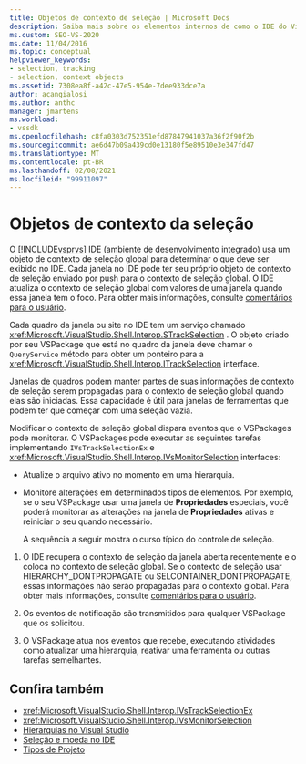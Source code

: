 ```yaml
---
title: Objetos de contexto de seleção | Microsoft Docs
description: Saiba mais sobre os elementos internos de como o IDE do Visual Studio usa um objeto de contexto de seleção global para determinar o que deve ser exibido no IDE.
ms.custom: SEO-VS-2020
ms.date: 11/04/2016
ms.topic: conceptual
helpviewer_keywords:
- selection, tracking
- selection, context objects
ms.assetid: 7308ea8f-a42c-47e5-954e-7dee933dce7a
author: acangialosi
ms.author: anthc
manager: jmartens
ms.workload:
- vssdk
ms.openlocfilehash: c8fa0303d752351efd87847941037a36f2f90f2b
ms.sourcegitcommit: ae6d47b09a439cd0e13180f5e89510e3e347fd47
ms.translationtype: MT
ms.contentlocale: pt-BR
ms.lasthandoff: 02/08/2021
ms.locfileid: "99911097"
---
```

# <a name="selection-context-objects"></a>Objetos de contexto da seleção
O [!INCLUDE[vsprvs](../../code-quality/includes/vsprvs_md.md)] IDE (ambiente de desenvolvimento integrado) usa um objeto de contexto de seleção global para determinar o que deve ser exibido no IDE. Cada janela no IDE pode ter seu próprio objeto de contexto de seleção enviado por push para o contexto de seleção global. O IDE atualiza o contexto de seleção global com valores de uma janela quando essa janela tem o foco. Para obter mais informações, consulte [comentários para o usuário](../../extensibility/internals/feedback-to-the-user.md).

 Cada quadro da janela ou site no IDE tem um serviço chamado <xref:Microsoft.VisualStudio.Shell.Interop.STrackSelection> . O objeto criado por seu VSPackage que está no quadro da janela deve chamar o `QueryService` método para obter um ponteiro para a <xref:Microsoft.VisualStudio.Shell.Interop.ITrackSelection> interface.

 Janelas de quadros podem manter partes de suas informações de contexto de seleção serem propagadas para o contexto de seleção global quando elas são iniciadas. Essa capacidade é útil para janelas de ferramentas que podem ter que começar com uma seleção vazia.

 Modificar o contexto de seleção global dispara eventos que o VSPackages pode monitorar. O VSPackages pode executar as seguintes tarefas implementando `IVsTrackSelectionEx` e <xref:Microsoft.VisualStudio.Shell.Interop.IVsMonitorSelection> interfaces:

- Atualize o arquivo ativo no momento em uma hierarquia.

- Monitore alterações em determinados tipos de elementos. Por exemplo, se o seu VSPackage usar uma janela de **Propriedades** especiais, você poderá monitorar as alterações na janela de **Propriedades** ativas e reiniciar o seu quando necessário.

  A sequência a seguir mostra o curso típico do controle de seleção.

1. O IDE recupera o contexto de seleção da janela aberta recentemente e o coloca no contexto de seleção global. Se o contexto de seleção usar HIERARCHY_DONTPROPAGATE ou SELCONTAINER_DONTPROPAGATE, essas informações não serão propagadas para o contexto global. Para obter mais informações, consulte [comentários para o usuário](../../extensibility/internals/feedback-to-the-user.md).

2. Os eventos de notificação são transmitidos para qualquer VSPackage que os solicitou.

3. O VSPackage atua nos eventos que recebe, executando atividades como atualizar uma hierarquia, reativar uma ferramenta ou outras tarefas semelhantes.

## <a name="see-also"></a>Confira também
- <xref:Microsoft.VisualStudio.Shell.Interop.IVsTrackSelectionEx>
- <xref:Microsoft.VisualStudio.Shell.Interop.IVsMonitorSelection>
- [Hierarquias no Visual Studio](../../extensibility/internals/hierarchies-in-visual-studio.md)
- [Seleção e moeda no IDE](../../extensibility/internals/selection-and-currency-in-the-ide.md)
- [Tipos de Projeto](../../extensibility/internals/project-types.md)
